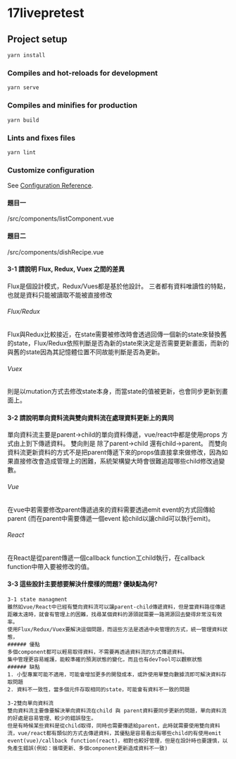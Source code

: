 # 17livepretest

## Project setup
```
yarn install
```

### Compiles and hot-reloads for development
```
yarn serve
```

### Compiles and minifies for production
```
yarn build
```

### Lints and fixes files
```
yarn lint
```

### Customize configuration
See [Configuration Reference](https://cli.vuejs.org/config/).



#### 題目一
/src/components/listComponent.vue

#### 題目二
/src/components/dishRecipe.vue

#### 3-1 請說明 Flux, Redux, Vuex 之間的差異
Flux是個設計模式，Redux/Vues都是基於他設計。
三者都有資料唯讀性的特點，也就是資料只能被讀取不能被直接修改
###### Flux/Redux
Flux與Redux比較接近，在state需要被修改時會透過回傳一個新的state來替換舊的state，Flux/Redux依照判斷是否為新的state來決定是否需要更新畫面，而新的與舊的state因為其記憶體位置不同故能判斷是否為更新。
###### Vuex
則是以mutation方式去修改state本身，而當state的值被更新，也會同步更新到畫面上。

#### 3-2 請說明單向資料流與雙向資料流在處理資料更新上的異同
單向資料流主要是parent->child的單向資料傳遞，vue/react中都是使用props
方式由上到下傳遞資料。
雙向則是 除了parent->child 還有child->parent。
而雙向資料流更新資料的方式不是把parent傳遞下來的props值直接拿來做修改，因為如果直接修改會造成管理上的困難，系統架構變大時會很難追蹤哪些child修改過變數。
###### Vue
在vue中若需要修改parent傳遞過來的資料需要透過emit event的方式回傳給parent (而在parent中需要傳遞一個event 給child以讓child可以執行emit)。

###### React
在React是從parent傳遞一個callback function工child執行，在callback function中帶入要被修改的值。


#### 3-3 這些設計主要想要解決什麼樣的問題? 優缺點為何?
	3-1 state managment
	雖然如vue/React中已經有雙向資料流可以讓parent-child傳遞資料，但是當資料路徑傳遞距離太遠時，就會有管理上的困難，找尋某個資料的源頭就需要一路溯源回去變得非常沒有效率。
	使用Flux/Redux/Vuex要解決這個問題，而這些方法是透過中央管理的方式，統一管理資料狀態，
	###### 優點
	多個component都可以輕易取得資料，不需要再透過資料流的方式傳遞資料。
	集中管理更容易維護，能較準確的預測狀態的變化，而且也有devTool可以觀察狀態
	###### 缺點
	1. 小型專案可能不適用，可能會增加更多的開發成本，或許使用單雙向數據流即可解決資料存取問題
	2. 資料不一致性，當多個元件存取相同的state，可能會有資料不一致的問題

	3-2雙向單向資料流
	雙向資料流主要像要解決單向資料流在child 與 parent資料要同步更新的問題，單向資料流的好處是容易管理、較少的錯誤發生。
	但是有時候某些資料是從child取得，同時也需要傳遞給parent，此時就需要使用雙向資料流，vue/react都有類似的方式去傳遞資料，其優點是容易看出有哪些child的有使用emit event(vue)/callback function(react)，相對也較好管理，但是在設計時也要謹慎，以免產生錯誤(例如：循環更新、多個component更新造成資料不一致)

